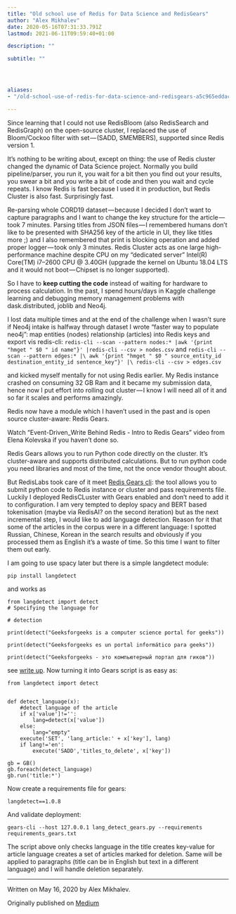 ```yaml
---
title: "Old school use of Redis for Data Science and RedisGears"
author: "Alex Mikhalev"
date: 2020-05-16T07:31:33.791Z
lastmod: 2021-06-11T09:59:40+01:00

description: ""

subtitle: ""




aliases:
- "/old-school-use-of-redis-for-data-science-and-redisgears-a5c965eddaca"

---
```


Since learning that I could not use RedisBloom (also RedisSearch and RedisGraph) on the open-source cluster, I replaced the use of Bloom/Cockoo filter with set — (SADD, SMEMBERS), supported since Redis version 1.

It’s nothing to be writing about, except on thing: the use of Redis cluster changed the dynamic of Data Science project. Normally you build pipeline/parser, you run it, you wait for a bit then you find out your results, you swear a bit and you write a bit of code and then you wait and cycle repeats. I know Redis is fast because I used it in production, but Redis Cluster is also fast. Surprisingly fast.

Re-parsing whole CORD19 dataset — because I decided I don’t want to capture paragraphs and I want to change the key structure for the article — took 7 minutes. Parsing titles from JSON files — I remembered humans don’t like to be presented with SHA256 key of the article in UI, they like titles more ;) and I also remembered that print is blocking operation and added proper logger — took only 3 minutes. Redis Cluster acts as one large high-performance machine despite CPU on my “dedicated server” Intel(R) Core(TM) i7–2600 CPU @ 3.40GH (upgrade the kernel on Ubuntu 18.04 LTS and it would not boot — Chipset is no longer supported).

So I have to **keep cutting the code** instead of waiting for hardware to process calculation. In the past, I spend hours/days in Kaggle challenge learning and debugging memory management problems with dask.distributed, joblib and Neo4j.

I lost data multiple times and at the end of the challenge when I wasn’t sure if Neo4j intake is halfway through dataset I wrote “faster way to populate neo4j”: map entities (nodes) relationship (articles) into Redis keys and export vis redis-cli: `redis-cli --scan --pattern nodes:* |awk '{print "hmget " $0 " id name"}' |redis-cli --csv > nodes.csv` and `redis-cli --scan --pattern edges:* |\ awk '{print "hmget " $0 " source_entity_id destination_entity_id sentence_key"}' |\ redis-cli --csv > edges.csv`

and kicked myself mentally for not using Redis earlier. My Redis instance crashed on consuming 32 GB Ram and it became my submission data, hence now I put effort into rolling out cluster — I know I will need all of it and so far it scales and performs amazingly.

Redis now have a module which I haven’t used in the past and is open source cluster-aware: Redis Gears.

Watch “Event-Driven_Write Behind Redis - Intro to Redis Gears” video from Elena Kolevska if you haven’t done so.

Redis Gears allows you to run Python code directly on the cluster. It’s cluster-aware and supports distributed calculations. But to run python code you need libraries and most of the time, not the once vendor thought about.

But RedisLabs took care of it meet [Redis Gears cli](https://github.com/RedisGears/gears-cli): the tool allows you to submit python code to Redis instance or cluster and pass requirements file. Luckily I deployed RedisCLuster with Gears enabled and don’t need to add it to configuration. I am very tempted to deploy spacy and BERT based tokenisation (maybe via RedisAI? on the second iteration) but as the next incremental step, I would like to add language detection. Reason for it that some of the articles in the corpus were in a different language: I spotted Russian, Chinese, Korean in the search results and obviously if you processed them as English it’s a waste of time. So this time I want to filter them out early.

I am going to use spacy later but there is a simple langdetect module:

```
pip install langdetect
```

and works as

```
from langdetect import detect
# Specifying the language for

# detection

print(detect("Geeksforgeeks is a computer science portal for geeks"))

print(detect("Geeksforgeeks es un portal informático para geeks"))

print(detect("Geeksforgeeks - это компьютерный портал для гиков"))
```

see [write up](https://www.geeksforgeeks.org/detect-an-unknown-language-using-python/). Now turning it into Gears script is as easy as:

```
from langdetect import detect 
  

def detect_language(x):
    #detect language of the article
    if x['value']!='':
        lang=detect(x['value'])
    else:
        lang="empty"
    execute('SET', 'lang_article:' + x['key'], lang)
    if lang!='en':
        execute('SADD','titles_to_delete', x['key'])

gb = GB()
gb.foreach(detect_language)
gb.run('title:*')
```

Now create a requirements file for gears:

```
langdetect==1.0.8
```

And validate deployment:

```
gears-cli --host 127.0.0.1 lang_detect_gears.py --requirements requirements_gears.txt
```

The script above only checks language in the title creates key-value for article language creates a set of articles marked for deletion. Same will be applied to paragraphs (title can be in English but text in a different language) and I will handle deletion separately.

* * *
Written on May 16, 2020 by Alex Mikhalev.

Originally published on [Medium](https://medium.com/@alexmikhalev/old-school-use-of-redis-for-data-science-and-redisgears-a5c965eddaca)

